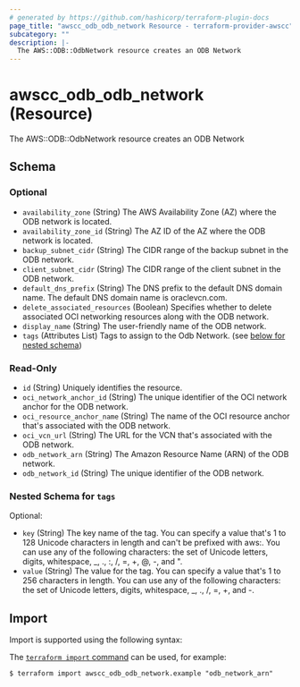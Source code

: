 ```yaml
---
# generated by https://github.com/hashicorp/terraform-plugin-docs
page_title: "awscc_odb_odb_network Resource - terraform-provider-awscc"
subcategory: ""
description: |-
  The AWS::ODB::OdbNetwork resource creates an ODB Network
---
```


# awscc_odb_odb_network (Resource)

The AWS::ODB::OdbNetwork resource creates an ODB Network



<!-- schema generated by tfplugindocs -->
## Schema

### Optional

- `availability_zone` (String) The AWS Availability Zone (AZ) where the ODB network is located.
- `availability_zone_id` (String) The AZ ID of the AZ where the ODB network is located.
- `backup_subnet_cidr` (String) The CIDR range of the backup subnet in the ODB network.
- `client_subnet_cidr` (String) The CIDR range of the client subnet in the ODB network.
- `default_dns_prefix` (String) The DNS prefix to the default DNS domain name. The default DNS domain name is oraclevcn.com.
- `delete_associated_resources` (Boolean) Specifies whether to delete associated OCI networking resources along with the ODB network.
- `display_name` (String) The user-friendly name of the ODB network.
- `tags` (Attributes List) Tags to assign to the Odb Network. (see [below for nested schema](#nestedatt--tags))

### Read-Only

- `id` (String) Uniquely identifies the resource.
- `oci_network_anchor_id` (String) The unique identifier of the OCI network anchor for the ODB network.
- `oci_resource_anchor_name` (String) The name of the OCI resource anchor that's associated with the ODB network.
- `oci_vcn_url` (String) The URL for the VCN that's associated with the ODB network.
- `odb_network_arn` (String) The Amazon Resource Name (ARN) of the ODB network.
- `odb_network_id` (String) The unique identifier of the ODB network.

<a id="nestedatt--tags"></a>
### Nested Schema for `tags`

Optional:

- `key` (String) The key name of the tag. You can specify a value that's 1 to 128 Unicode characters in length and can't be prefixed with aws:. You can use any of the following characters: the set of Unicode letters, digits, whitespace, _, ., :, /, =, +, @, -, and ".
- `value` (String) The value for the tag. You can specify a value that's 1 to 256 characters in length. You can use any of the following characters: the set of Unicode letters, digits, whitespace, _, ., /, =, +, and -.

## Import

Import is supported using the following syntax:

The [`terraform import` command](https://developer.hashicorp.com/terraform/cli/commands/import) can be used, for example:

```shell
$ terraform import awscc_odb_odb_network.example "odb_network_arn"
```

